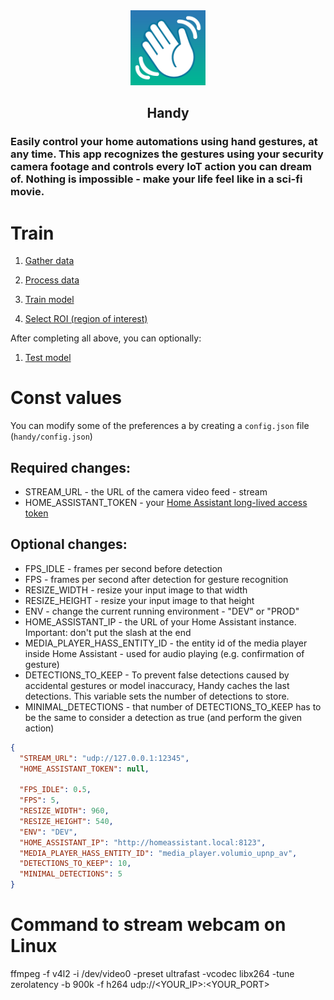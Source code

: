 <div align="center">
    <img src="./assets/Handy512.png" width="120px" height="120px" alt="Handy">
    <h2 align="center">Handy</h2>
</div>

### Easily control your home automations using hand gestures, at any time. This app recognizes the gestures using your security camera footage and controls every IoT action you can dream of. Nothing is impossible - make your life feel like in a sci-fi movie.

# Train

1. [Gather data](./handy/train/0_Gather_Data.ipynb)

1. [Process data](./handy/train/1_Process_Data.ipynb)

1. [Train model](./handy/train/2_Train_Model.ipynb)

1. [Select ROI (region of interest)](./handy/utils/Select_ROI.ipynb)

After completing all above, you can optionally:

1. [Test model](./handy/train/3_Test_Model.ipynb)

# Const values

You can modify some of the preferences a by creating a `config.json` file (`handy/config.json`)

## Required changes:

- STREAM_URL - the URL of the camera video feed - stream
- HOME_ASSISTANT_TOKEN - your [Home Assistant long-lived access token](https://developers.home-assistant.io/docs/auth_api/#long-lived-access-token)

## Optional changes:

- FPS_IDLE - frames per second before detection
- FPS - frames per second after detection for gesture recognition
- RESIZE_WIDTH - resize your input image to that width
- RESIZE_HEIGHT - resize your input image to that height
- ENV - change the current running environment - "DEV" or "PROD"
- HOME_ASSISTANT_IP - the URL of your Home Assistant instance. Important: don't put the slash at the end
- MEDIA_PLAYER_HASS_ENTITY_ID - the entity id of the media player inside Home Assistant - used for audio playing (e.g. confirmation of gesture)
- DETECTIONS_TO_KEEP - To prevent false detections caused by accidental gestures or model inaccuracy, Handy caches the last detections. This variable sets the number of detections to store.
- MINIMAL_DETECTIONS - that number of DETECTIONS_TO_KEEP has to be the same to consider a detection as true (and perform the given action)

```json
{
  "STREAM_URL": "udp://127.0.0.1:12345",
  "HOME_ASSISTANT_TOKEN": null,

  "FPS_IDLE": 0.5,
  "FPS": 5,
  "RESIZE_WIDTH": 960,
  "RESIZE_HEIGHT": 540,
  "ENV": "DEV",
  "HOME_ASSISTANT_IP": "http://homeassistant.local:8123",
  "MEDIA_PLAYER_HASS_ENTITY_ID": "media_player.volumio_upnp_av",
  "DETECTIONS_TO_KEEP": 10,
  "MINIMAL_DETECTIONS": 5
}
```

# Command to stream webcam on Linux

ffmpeg -f v4l2 -i /dev/video0 -preset ultrafast -vcodec libx264 -tune zerolatency -b 900k -f h264 udp://<YOUR_IP>:<YOUR_PORT>
